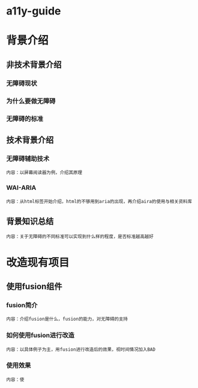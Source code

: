 # a11y-guide

# 背景介绍

## 非技术背景介绍
### 无障碍现状
### 为什么要做无障碍
### 无障碍的标准

## 技术背景介绍
### 无障碍辅助技术
    内容：以屏幕阅读器为例，介绍其原理
### WAI-ARIA
    内容：从html标签开始介绍，html的不够用到aria的出现，再介绍aira的使用与相关资料库

## 背景知识总结
    内容：关于无障碍的不同标准可以实现到什么样的程度，是否标准越高越好


# 改造现有项目

## 使用fusion组件
### fusion简介
    内容：介绍fusion是什么，fusion的能力，对无障碍的支持
### 如何使用fusion进行改造
    内容：以具体例子为主，用fusion进行改造后的效果，视时间情况加入BAD
### 使用效果
    内容：使